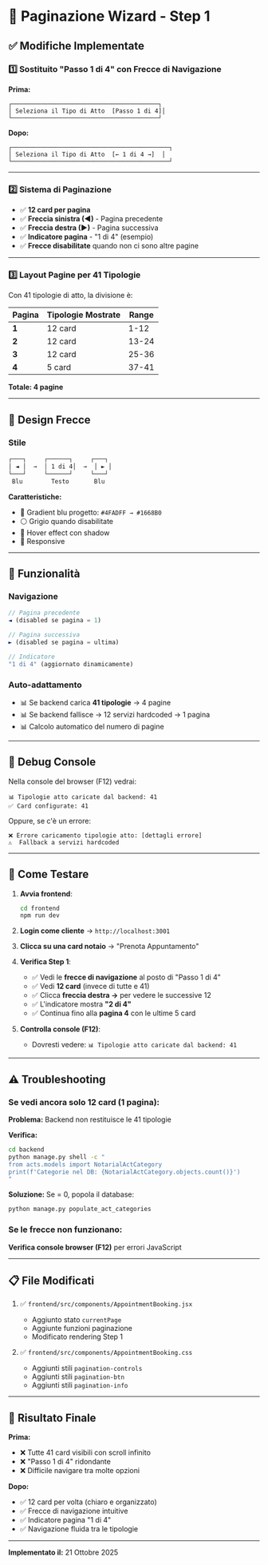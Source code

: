 # 🔄 Paginazione Wizard - Step 1

## ✅ Modifiche Implementate

### 1️⃣ **Sostituito "Passo 1 di 4" con Frecce di Navigazione**

**Prima:**
```
┌─────────────────────────────────────────┐
│ Seleziona il Tipo di Atto  [Passo 1 di 4]│
└─────────────────────────────────────────┘
```

**Dopo:**
```
┌────────────────────────────────────────────┐
│ Seleziona il Tipo di Atto  [← 1 di 4 →]  │
└────────────────────────────────────────────┘
```

---

### 2️⃣ **Sistema di Paginazione**

- ✅ **12 card per pagina**
- ✅ **Freccia sinistra (◄)** - Pagina precedente
- ✅ **Freccia destra (►)** - Pagina successiva
- ✅ **Indicatore pagina** - "1 di 4" (esempio)
- ✅ **Frecce disabilitate** quando non ci sono altre pagine

---

### 3️⃣ **Layout Pagine per 41 Tipologie**

Con 41 tipologie di atto, la divisione è:

| Pagina | Tipologie Mostrate | Range |
|--------|-------------------|-------|
| **1** | 12 card | 1-12 |
| **2** | 12 card | 13-24 |
| **3** | 12 card | 25-36 |
| **4** | 5 card | 37-41 |

**Totale: 4 pagine**

---

## 🎨 Design Frecce

### Stile
```css
┌───┐     ┌──────┐     ┌───┐
│ ◄ │  →  │ 1 di 4│  →  │ ► │
└───┘     └──────┘     └───┘
 Blu        Testo       Blu
```

**Caratteristiche:**
- 🔵 Gradient blu progetto: `#4FADFF → #1668B0`
- ⚪ Grigio quando disabilitate
- 🎯 Hover effect con shadow
- 📱 Responsive

---

## 🔧 Funzionalità

### Navigazione
```javascript
// Pagina precedente
◄ (disabled se pagina = 1)

// Pagina successiva  
► (disabled se pagina = ultima)

// Indicatore
"1 di 4" (aggiornato dinamicamente)
```

### Auto-adattamento
- 📊 Se backend carica **41 tipologie** → 4 pagine
- 📊 Se backend fallisce → 12 servizi hardcoded → 1 pagina
- 📊 Calcolo automatico del numero di pagine

---

## 🐛 Debug Console

Nella console del browser (F12) vedrai:
```
📊 Tipologie atto caricate dal backend: 41
✅ Card configurate: 41
```

Oppure, se c'è un errore:
```
❌ Errore caricamento tipologie atto: [dettagli errore]
⚠️  Fallback a servizi hardcoded
```

---

## 🧪 Come Testare

1. **Avvia frontend**:
   ```bash
   cd frontend
   npm run dev
   ```

2. **Login come cliente** → `http://localhost:3001`

3. **Clicca su una card notaio** → "Prenota Appuntamento"

4. **Verifica Step 1**:
   - ✅ Vedi le **frecce di navigazione** al posto di "Passo 1 di 4"
   - ✅ Vedi **12 card** (invece di tutte e 41)
   - ✅ Clicca **freccia destra →** per vedere le successive 12
   - ✅ L'indicatore mostra **"2 di 4"**
   - ✅ Continua fino alla **pagina 4** con le ultime 5 card

5. **Controlla console (F12)**:
   - Dovresti vedere: `📊 Tipologie atto caricate dal backend: 41`

---

## ⚠️ Troubleshooting

### Se vedi ancora solo 12 card (1 pagina):

**Problema:** Backend non restituisce le 41 tipologie

**Verifica:**
```bash
cd backend
python manage.py shell -c "
from acts.models import NotarialActCategory
print(f'Categorie nel DB: {NotarialActCategory.objects.count()}')
"
```

**Soluzione:** Se = 0, popola il database:
```bash
python manage.py populate_act_categories
```

### Se le frecce non funzionano:

**Verifica console browser (F12)** per errori JavaScript

---

## 📋 File Modificati

1. ✅ `frontend/src/components/AppointmentBooking.jsx`
   - Aggiunto stato `currentPage`
   - Aggiunte funzioni paginazione
   - Modificato rendering Step 1

2. ✅ `frontend/src/components/AppointmentBooking.css`
   - Aggiunti stili `pagination-controls`
   - Aggiunti stili `pagination-btn`
   - Aggiunti stili `pagination-info`

---

## 🎯 Risultato Finale

**Prima:** 
- ❌ Tutte 41 card visibili con scroll infinito
- ❌ "Passo 1 di 4" ridondante
- ❌ Difficile navigare tra molte opzioni

**Dopo:**
- ✅ 12 card per volta (chiaro e organizzato)
- ✅ Frecce di navigazione intuitive
- ✅ Indicatore pagina "1 di 4"
- ✅ Navigazione fluida tra le tipologie

---

**Implementato il:** 21 Ottobre 2025

